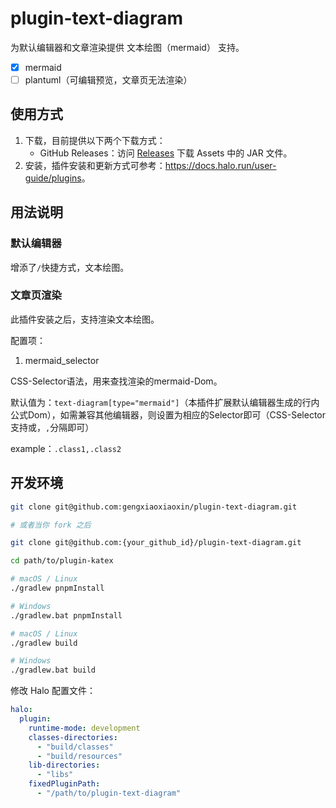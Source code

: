 # plugin-text-diagram

为默认编辑器和文章渲染提供 文本绘图（mermaid） 支持。

- [x] mermaid
- [ ] plantuml（可编辑预览，文章页无法渲染）

## 使用方式

1. 下载，目前提供以下两个下载方式：
    - GitHub Releases：访问 [Releases](https://github.com/gengxiaoxiaoxin/plugin-text-diagram/releases) 下载 Assets 中的 JAR 文件。
2. 安装，插件安装和更新方式可参考：<https://docs.halo.run/user-guide/plugins>。

## 用法说明

### 默认编辑器
增添了`/`快捷方式，文本绘图。
### 文章页渲染
此插件安装之后，支持渲染文本绘图。

配置项：

1. mermaid_selector
   
CSS-Selector语法，用来查找渲染的mermaid-Dom。

默认值为：`text-diagram[type="mermaid"]`（本插件扩展默认编辑器生成的行内公式Dom），如需兼容其他编辑器，则设置为相应的Selector即可（CSS-Selector支持或，`,`分隔即可）

example：`.class1,.class2`

## 开发环境

```bash
git clone git@github.com:gengxiaoxiaoxin/plugin-text-diagram.git

# 或者当你 fork 之后

git clone git@github.com:{your_github_id}/plugin-text-diagram.git
```

```bash
cd path/to/plugin-katex
```

```bash
# macOS / Linux
./gradlew pnpmInstall

# Windows
./gradlew.bat pnpmInstall
```

```bash
# macOS / Linux
./gradlew build

# Windows
./gradlew.bat build
```

修改 Halo 配置文件：

```yaml
halo:
  plugin:
    runtime-mode: development
    classes-directories:
      - "build/classes"
      - "build/resources"
    lib-directories:
      - "libs"
    fixedPluginPath:
      - "/path/to/plugin-text-diagram"
```
